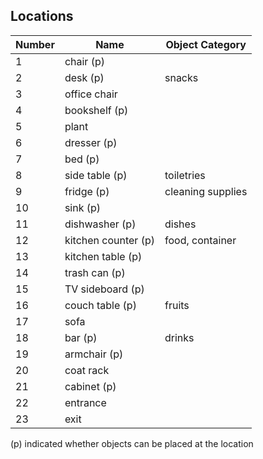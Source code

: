## Locations
| Number | Name  | Object Category
| ------------ | ----------- | ----------- |
| 1 | chair (p) |
| 2 | desk (p) | snacks |
| 3 | office chair |
| 4 | bookshelf (p) |
| 5 | plant |
| 6 | dresser (p) |
| 7 | bed (p) |
| 8 | side table (p) | toiletries |
| 9 | fridge (p) | cleaning supplies |
| 10 | sink (p) |
| 11 | dishwasher (p) | dishes |
| 12 | kitchen counter (p) | food, container |
| 13 | kitchen table (p) |
| 14 | trash can (p) |
| 15 | TV sideboard (p) |
| 16 | couch table (p) | fruits |
| 17 | sofa |
| 18 | bar (p) | drinks |
| 19 | armchair (p) |
| 20 | coat rack |
| 21 | cabinet (p) |
| 22 | entrance |
| 23 | exit |

(p) indicated whether objects can be placed at the location
